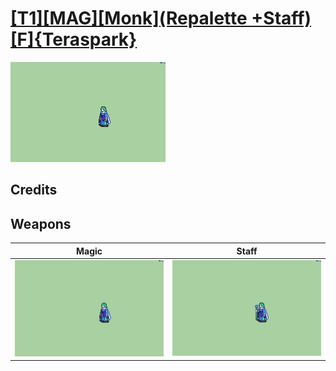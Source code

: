 # [\[T1\]\[MAG\]\[Monk\]\(Repalette +Staff\)\[F\]{Teraspark}](../%5BT1%5D%5BMAG%5D%5BMonk%5D(Repalette%20+Staff)%5BF%5D%7BTeraspark%7D)

<img src="./6.%20Magic/Magic_000.png" alt="[T1][MAG][Monk](Repalette +Staff)[F]{Teraspark} standing" />

## Credits



## Weapons


|Magic |Staff |
|  :---: | :---: |
| <img alt="Magic animation" src="./6.%20Magic/Magic.gif" /> | <img alt="Staff animation" src="./7.%20Staff/Staff.gif" /> |
